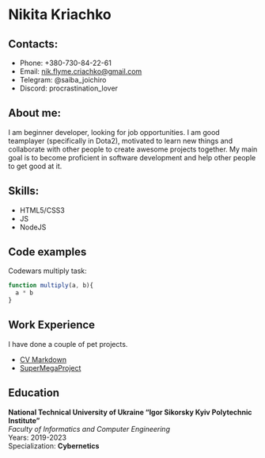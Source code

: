 # Nikita Kriachko

## Contacts:
- Phone: +380-730-84-22-61
- Email: nik.flyme.criachko@gmail.com
- Telegram: @saiba_joichiro
- Discord: procrastination_lover

## About me:
I am beginner developer, looking for job opportunities. I am good teamplayer (specifically in Dota2), motivated to learn new things and collaborate with other people to create awesome projects together.
My main goal is to become proficient in software development and help other people to get good at it.

## Skills:
- HTML5/CSS3
- JS
- NodeJS

## Code examples
Codewars multiply task:
```javascript
function multiply(a, b){
  a * b
}
```

## Work Experience
I have done a couple of pet projects.
- [CV Markdown](https://github.com/saiba-joichiro/rsschool-cv)
- [SuperMegaProject](https://www.youtube.com/watch?v=dQw4w9WgXcQ)

## Education
**National Technical University of Ukraine
“Igor Sikorsky Kyiv Polytechnic Institute”**<br>
_Faculty of Informatics and Computer Engineering_<br>
Years: 2019-2023<br>
Specialization: **Cybernetics**<br>
